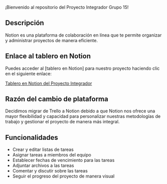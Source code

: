 ¡Bienvenido al repositorio del Proyecto Integrador Grupo 15!

## Descripción
Notion es una plataforma de colaboración en línea que te permite organizar y administrar proyectos de manera eficiente.

## Enlace al tablero en Notion
Puedes acceder al [tablero en Notion] para nuestro proyecto haciendo clic en el siguiente enlace:

[Tablero en Notion del Proyecto Integrador](https://www.notion.so/74b1722cdd0d4624a63d4c14fa6f0c48?v=c44e97922ed149dc8256f6a0dba78918&pvs=4)

## Razón del cambio de plataforma
Decidimos migrar de Trello a Notion debido a que Notion nos ofrece una mayor flexibilidad y capacidad para personalizar nuestras metodologías de trabajo y gestionar el proyecto de manera más integral.

## Funcionalidades
- Crear y editar listas de tareas
- Asignar tareas a miembros del equipo
- Establecer fechas de vencimiento para las tareas
- Adjuntar archivos a las tareas
- Comentar y discutir sobre las tareas
- Seguir el progreso del proyecto de manera visual
